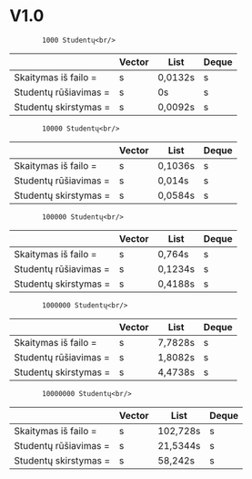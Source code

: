 # V1.0

            1000 Studentų<br/>

|              | Vector                        | List                          | Deque                         |
|--------------|-------------------------------|-------------------------------|-------------------------------|
| Skaitymas iš failo =  | s                    | 0,0132s                       | s                             |
| Studentų rūšiavimas = | s                    | 0s                            | s                             |
| Studentų skirstymas = | s                    | 0,0092s                       | s                             |

            10000 Studentų<br/>

|              | Vector                        | List                          | Deque                         |
|--------------|-------------------------------|-------------------------------|-------------------------------|
| Skaitymas iš failo =  | s                    | 0,1036s                       | s                             |
| Studentų rūšiavimas = | s                    | 0,014s                        | s                             |
| Studentų skirstymas = | s                    | 0,0584s                       | s                             |

            100000 Studentų<br/>

|              | Vector                        | List                          | Deque                         |
|--------------|-------------------------------|-------------------------------|-------------------------------|
| Skaitymas iš failo =  | s                    | 0,764s                        | s                             |
| Studentų rūšiavimas = | s                    | 0,1234s                       | s                             |
| Studentų skirstymas = | s                    | 0,4188s                       | s                             |

            1000000 Studentų<br/>

|              | Vector                        | List                          | Deque                         |
|--------------|-------------------------------|-------------------------------|-------------------------------|
| Skaitymas iš failo =  | s                    | 7,7828s                       | s                             |
| Studentų rūšiavimas = | s                    | 1,8082s                       | s                             |
| Studentų skirstymas = | s                    | 4,4738s                       | s                             |

            10000000 Studentų<br/>

|              | Vector                        | List                          | Deque                         |
|--------------|-------------------------------|-------------------------------|-------------------------------|
| Skaitymas iš failo =  | s                    | 102,728s                      | s                             |
| Studentų rūšiavimas = | s                    | 21,5344s                      | s                             |
| Studentų skirstymas = | s                    | 58,242s                       | s                             |
